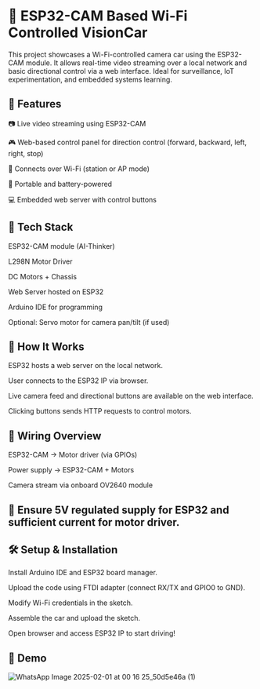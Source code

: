 
# 🚗 ESP32-CAM Based Wi-Fi Controlled VisionCar
This project showcases a Wi-Fi-controlled camera car using the ESP32-CAM module. It allows real-time video streaming over a local network and basic directional control via a web interface. Ideal for surveillance, IoT experimentation, and embedded systems learning.

## 🔧 Features
📷 Live video streaming using ESP32-CAM

🎮 Web-based control panel for direction control (forward, backward, left, right, stop)

📡 Connects over Wi-Fi (station or AP mode)

🔋 Portable and battery-powered

💻 Embedded web server with control buttons

## 🧠 Tech Stack
ESP32-CAM module (AI-Thinker)

L298N Motor Driver

DC Motors + Chassis

Web Server hosted on ESP32

Arduino IDE for programming

Optional: Servo motor for camera pan/tilt (if used)

## 🚀 How It Works
ESP32 hosts a web server on the local network.

User connects to the ESP32 IP via browser.

Live camera feed and directional buttons are available on the web interface.

Clicking buttons sends HTTP requests to control motors.

## 🔌 Wiring Overview
ESP32-CAM -> Motor driver (via GPIOs)

Power supply -> ESP32-CAM + Motors

Camera stream via onboard OV2640 module

## 📌 Ensure 5V regulated supply for ESP32 and sufficient current for motor driver.

## 🛠 Setup & Installation
Install Arduino IDE and ESP32 board manager.

Upload the code using FTDI adapter (connect RX/TX and GPIO0 to GND).

Modify Wi-Fi credentials in the sketch.

Assemble the car and upload the sketch.

Open browser and access ESP32 IP to start driving!

## 📸 Demo
![WhatsApp Image 2025-02-01 at 00 16 25_50d5e46a (1)](https://github.com/user-attachments/assets/7da32581-d987-4112-aef5-95ffefde20e3)
